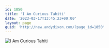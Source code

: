 ```yaml
---
id: 1850
title: 'I Am Curious Tahiti'
date: '2023-03-17T13:45:23+00:00'
layout: page
guid: 'http://new.andydixon.com/?page_id=1850'
---
```


![I Am Curious Tahiti](https://i0.wp.com/assets.g8x2.ldn.idrivee2-23.com/posters/I%20Am%20Curious%20Tahiti%2001.jpg?w=1200&ssl=1 "I Am Curious Tahiti")